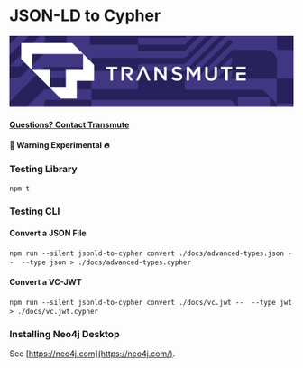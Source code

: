 # JSON-LD to Cypher

<img src="./transmute-banner.png" />

#### [Questions? Contact Transmute](https://transmute.typeform.com/to/RshfIw?typeform-source=did-eqt)

#### 🚧 Warning Experimental 🔥

### Testing Library

```
npm t
```

### Testing CLI

#### Convert a JSON File

```
npm run --silent jsonld-to-cypher convert ./docs/advanced-types.json --  --type json > ./docs/advanced-types.cypher
```

#### Convert a VC-JWT

```
npm run --silent jsonld-to-cypher convert ./docs/vc.jwt --  --type jwt > ./docs/vc.jwt.cypher
```

### Installing Neo4j Desktop

See [https://neo4j.com](https://neo4j.com/).
